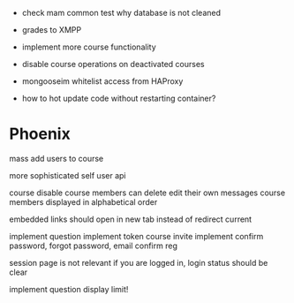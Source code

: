 
- check mam common test why database is not cleaned

- grades to XMPP
- implement more course functionality

- disable course operations on deactivated courses

- mongooseim whitelist access from HAProxy

- how to hot update code without restarting container?


# Phoenix
mass add users to course

more sophisticated self user api

course disable
course members can delete edit their own messages
course members displayed in alphabetical order

embedded links should open in new tab instead of redirect current

implement question
implement token course invite
implement confirm password, forgot password, email confirm reg

session page is not relevant if you are logged in, login status should be clear

implement question display limit!
